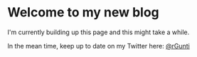 # Welcome to my new blog
I'm currently building up this page and this might take a while.

In the mean time, keep up to date on my Twitter here: [@rGunti](https://twitter.com/rgunti)
